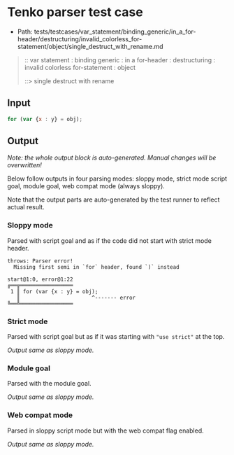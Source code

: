# Tenko parser test case

- Path: tests/testcases/var_statement/binding_generic/in_a_for-header/destructuring/invalid_colorless_for-statement/object/single_destruct_with_rename.md

> :: var statement : binding generic : in a for-header : destructuring : invalid colorless for-statement : object
>
> ::> single destruct with rename

## Input

`````js
for (var {x : y} = obj);
`````

## Output

_Note: the whole output block is auto-generated. Manual changes will be overwritten!_

Below follow outputs in four parsing modes: sloppy mode, strict mode script goal, module goal, web compat mode (always sloppy).

Note that the output parts are auto-generated by the test runner to reflect actual result.

### Sloppy mode

Parsed with script goal and as if the code did not start with strict mode header.

`````
throws: Parser error!
  Missing first semi in `for` header, found `)` instead

start@1:0, error@1:22
╔══╦═════════════════
 1 ║ for (var {x : y} = obj);
   ║                       ^------- error
╚══╩═════════════════

`````

### Strict mode

Parsed with script goal but as if it was starting with `"use strict"` at the top.

_Output same as sloppy mode._

### Module goal

Parsed with the module goal.

_Output same as sloppy mode._

### Web compat mode

Parsed in sloppy script mode but with the web compat flag enabled.

_Output same as sloppy mode._
